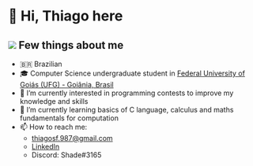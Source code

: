 # 👋 Hi, Thiago here

## ![](https://giffiles.alphacoders.com/175/1753.gif) Few things about me


- 🇧🇷 Brazilian
- 🎓 Computer Science undergraduate student in [Federal University of Goiás (UFG) - Goiânia, Brasil](https://inf.ufg.br/p/30138-ciencia-da-computacao)
- 👀 I’m currently interested in programming contests to improve my knowledge and skills
- 🌱 I’m currently learning basics of C language, calculus and maths fundamentals for computation
- 📫 How to reach me:
    - thiagosf.987@gmail.com
    - [LinkedIn](https://www.linkedin.com/in/thiago-de-souza-filgueiras-3073aa221/)
    - Discord: Shade#3165
  

<!---
ThiagoShade/ThiagoShade is a ✨ special ✨ repository because its `README.md` (this file) appears on your GitHub profile.
You can click the Preview link to take a look at your changes.
--->
